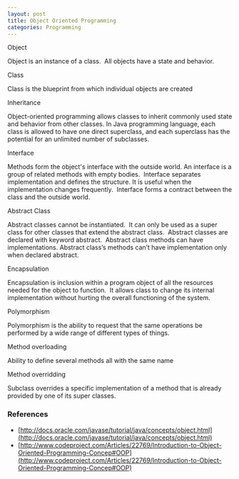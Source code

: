 ```yaml
---
layout: post
title: Object Oriented Programming
categories: Programming
---
```


Object

Object is an instance of a class.  All objects have a state and behavior.

Class

Class is the blueprint from which individual objects are created

Inheritance

Object-oriented programming allows classes to inherit commonly used state and behavior from other classes. In Java programming language, each class is allowed to have one direct superclass, and each superclass has the potential for an unlimited number of subclasses.

Interface

Methods form the object's interface with the outside world. An interface is a group of related methods with empty bodies.  Interface separates implementation and defines the structure. It is useful when the implementation changes frequently.  Interface forms a contract between the class and the outside world.

Abstract Class

Abstract classes cannot be instantiated.  It can only be used as a super class for other classes that extend the abstract class.  Abstract classes are declared with keyword abstract.  Abstract class methods can have implementations. Abstract class’s methods can’t have implementation only when declared abstract.

Encapsulation

Encapsulation is inclusion within a program object of all the resources needed for the object to function.  It allows class to change its internal implementation without hurting the overall functioning of the system.

Polymorphism

Polymorphism is the ability to request that the same operations be performed by a wide range of different types of things.

Method overloading

Ability to define several methods all with the same name

Method overridding

Subclass overrides a specific implementation of a method that is already provided by one of its super classes.

### References
- [http://docs.oracle.com/javase/tutorial/java/concepts/object.html](http://docs.oracle.com/javase/tutorial/java/concepts/object.html)
- [http://www.codeproject.com/Articles/22769/Introduction-to-Object-Oriented-Programming-Concep#OOP](http://www.codeproject.com/Articles/22769/Introduction-to-Object-Oriented-Programming-Concep#OOP)